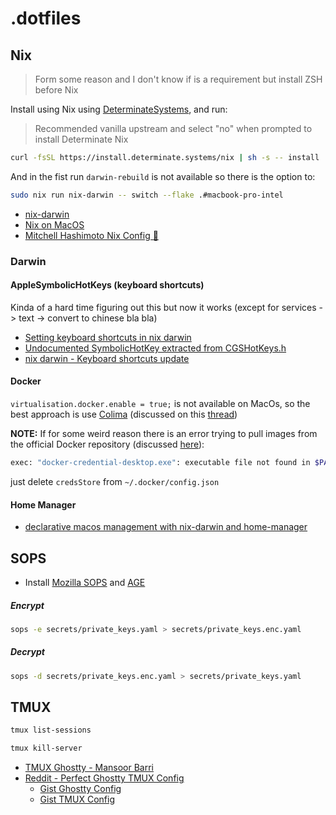 # .dotfiles

## Nix

> Form some reason and I don't know if is a requirement but install ZSH before Nix

Install using Nix using [DeterminateSystems](https://github.com/DeterminateSystems/nix-installer), and run:

> Recommended vanilla upstream and select "no" when prompted to install Determinate Nix

```bash
curl -fsSL https://install.determinate.systems/nix | sh -s -- install
```

And in the fist run `darwin-rebuild` is not available so there is the option to:

```bash
sudo nix run nix-darwin -- switch --flake .#macbook-pro-intel
```

- [nix-darwin](https://github.com/nix-darwin/nix-darwin)
- [Nix on MacOS](https://nixcademy.com/posts/nix-on-macos)
- [Mitchell Hashimoto Nix Config 🗿](https://github.com/mitchellh/nixos-config)

### Darwin

#### AppleSymbolicHotKeys (keyboard shortcuts)

Kinda of a hard time figuring out this but now it works (except for services -> text -> convert to chinese bla bla)

- [Setting keyboard shortcuts in nix darwin](https://www.reddit.com/r/NixOS/comments/17n3tcn/setting_keyboard_shortcuts_in_nix_darwin)
- [Undocumented SymbolicHotKey extracted from CGSHotKeys.h](https://gist.github.com/mkhl/455002#file-ctrl-f1-c-L12)
- [nix darwin - Keyboard shortcuts update](https://github.com/nix-darwin/nix-darwin/pull/699/files)

#### Docker

`virtualisation.docker.enable = true;` is not available on MacOs, so the best approach is use [Colima](https://github.com/abiosoft/colima)
(discussed on this [thread](https://github.com/NixOS/nixpkgs/issues/47201#issuecomment-2041162985))

**NOTE:** If for some weird reason there is an error trying to pull images from the official Docker repository (discussed [here](https://stackoverflow.com/questions/65896681/exec-docker-credential-desktop-exe-executable-file-not-found-in-path)):

```bash
exec: "docker-credential-desktop.exe": executable file not found in $PATH
```

just delete `credsStore` from `~/.docker/config.json`

#### Home Manager

- [declarative macos management with nix-darwin and home-manager](https://carlosvaz.com/posts/declarative-macos-management-with-nix-darwin-and-home-manager)

## SOPS

- Install [Mozilla SOPS](https://github.com/getsops/sops) and [AGE](https://github.com/FiloSottile/age)

##### Encrypt

```bash
sops -e secrets/private_keys.yaml > secrets/private_keys.enc.yaml
```

##### Decrypt

```bash
sops -d secrets/private_keys.enc.yaml > secrets/private_keys.yaml
```

## TMUX

```bash
tmux list-sessions
```

```bash
tmux kill-server
```

- [TMUX Ghostty - Mansoor Barri](https://mansoorbarri.com/tmux-ghostty)
- [Reddit - Perfect Ghostty TMUX Config](https://www.reddit.com/r/Ghostty/comments/1hoi3id/my_perfect_ghostty_tmux_nvim_configuration_on)
    - [Gist Ghostty Config](https://gist.github.com/oca159/5124a22012b1887bbf2b6e2cc1f9e574)
    - [Gist TMUX Config](https://gist.github.com/oca159/69f7aab040d3f462cc26accabbd4ea67)